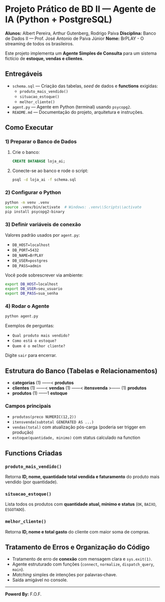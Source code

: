 
# Projeto Prático de BD II — Agente de IA (Python + PostgreSQL)

**Alunos:** Albert Pereira, Arthur Gutenberg, Rodrigo Paiva
**Disciplina:** Banco de Dados II — Prof. José Antonio de Paiva Júnior 
**Nome:** BrPLAY - O streaming de todos os brasileiros.

Este projeto implementa um **Agente Simples de Consulta** para um sistema fictício de **estoque, vendas e clientes**.

## Entregáveis
- `schema.sql` — Criação das tabelas, *seed* de dados e **functions** exigidas:
  - `produto_mais_vendido()`
  - `situacao_estoque()`
  - `melhor_cliente()`
- `agent.py` — Agente em Python (terminal) usando `psycopg2`.
- `README.md` — Documentação do projeto, arquitetura e instruções.

## Como Executar

### 1) Preparar o Banco de Dados
1. Crie o banco:
   ```sql
   CREATE DATABASE loja_ai;
   ```
2. Conecte-se ao banco e rode o script:
   ```bash
   psql -d loja_ai -f schema.sql
   ```

### 2) Configurar o Python
```bash
python -m venv .venv
source .venv/bin/activate  # Windows: .venv\\Scripts\\activate
pip install psycopg2-binary
```

### 3) Definir variáveis de conexão
Valores padrão usados por `agent.py`:
- `DB_HOST=localhost`
- `DB_PORT=5432`
- `DB_NAME=BrPLAY`
- `DB_USER=postgres`
- `DB_PASS=admin`

Você pode sobrescrever via ambiente:
```bash
export DB_HOST=localhost
export DB_USER=seu_usuario
export DB_PASS=sua_senha
```

### 4) Rodar o Agente
```bash
python agent.py
```
Exemplos de perguntas:
- `Qual produto mais vendido?`
- `Como está o estoque?`
- `Quem é o melhor cliente?`

Digite `sair` para encerrar.

## Estrutura do Banco (Tabelas e Relacionamentos)

- **categorias** (1) ——< **produtos**
- **clientes** (1) ——< **vendas** (1) ——< **itensvenda** >—— (1) **produtos**
- **produtos** (1) ——1 **estoque**

### Campos principais
- `produtos(preco NUMERIC(12,2))`
- `itensvenda(subtotal GENERATED AS ...)`
- `vendas(total)` com atualização pós-carga (poderia ser trigger em produção)
- `estoque(quantidade, minimo)` com status calculado na function

## Functions Criadas

### `produto_mais_vendido()`
Retorna **ID, nome, quantidade total vendida e faturamento** do produto mais vendido (por quantidade).

### `situacao_estoque()`
Lista todos os produtos com **quantidade atual, mínimo e status** (`OK`, `BAIXO`, `ESGOTADO`).

### `melhor_cliente()`
Retorna **ID, nome e total gasto** do cliente com maior soma de compras.

## Tratamento de Erros e Organização do Código
- Tratamento de erro de **conexão** com mensagem clara e `sys.exit(1)`.
- Agente estruturado com funções (`connect`, `normalize`, `dispatch_query`, `main`).
- *Matching* simples de intenções por palavras‑chave.
- Saída amigável no console.

---

**Powerd By:** F.O.F.
